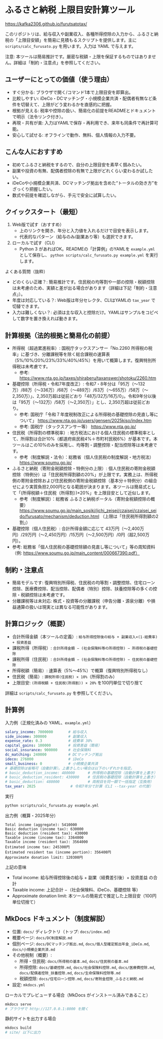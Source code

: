 # ふるさと納税 上限目安計算ツール

https://kafka2306.github.io/furutsatotax/

このリポジトリは、給与収入や副業収入、各種所得控除の入力から、ふるさと納税の「上限目安額」を簡易に見積もるスクリプトを提供します。主に `scripts/calc_furusato.py` を用います。入力は YAML で与えます。

注意: 本ツールは簡易推計です。厳密な税額・上限を保証するものではありません。詳細は「制約・注意点」を参照してください。

## ユーザーにとっての価値（使う理由）
- すぐ分かる: ブラウザで開く/コマンド1本で上限目安を即算出。
- 比較しやすい: iDeCo・DCマッチング・小規模企業共済・配偶者有無など条件を切替えて、上限がどう変わるかを直感的に把握。
- 根拠が見える: 税率や控除の扱い、簡易化の前提をREADMEとドキュメントで明示（法令リンク付き）。
- 再現・共有が楽: 入力はYAMLで保存・再利用でき、来年も同条件で再計算可能。
- 安心して試せる: オフラインで動作、無料、個人情報の入力不要。

## こんな人におすすめ
- 初めてふるさと納税をするので、自分の上限目安を素早く掴みたい。
- 副業や投資の有無、配偶者控除の有無で上限がどれくらい変わるか試したい。
- iDeCoや小規模企業共済、DCマッチング拠出を含めた“トータルの効き方”をざっくり把握したい。
- 数式や前提を確認しながら、手元で安全に試算したい。

## クイックスタート（最短）
1) Web版で試す（おすすめ）
   - 上のリンクを開き、年分と入力値を入れるだけで目安を表示します。
   - 代表的なパターン（給与のみ/副業あり等）も選択できます。
2) ローカルで試す（CLI）
   - Python 3 があればOK。READMEの「計算例」のYAMLを `example.yml` として保存し、
     `python scripts/calc_furusato.py example.yml` を実行します。

よくある質問（抜粋）
- どのくらい正確？: 簡易推計です。住民税の均等割や一部の控除・税額控除は未考慮のため、実額と差が出る場合があります（詳細は下記「制約・注意点」）。
- 年度は対応している？: Web版は年分セレクタ、CLIはYAMLの `tax_year` で切替できます。
- 入力は難しくない？: 必須は主な収入と控除だけ。YAMLはサンプルをコピペして数字を置き換えれば動きます。

## 計算根拠（法的根拠と簡易化の前提）
- 所得税（超過累進税率）: 国税庁タックスアンサー「No.2260 所得税の税率」に基づき、分離課税等を除く総合課税の速算表（5%/10%/20%/23%/33%/40%/45%）を用いて概算します。復興特別所得税は未考慮です。
  - 参考: https://www.nta.go.jp/taxes/shiraberu/taxanswer/shotoku/2260.htm
- 基礎控除（所得税・令和7年度改正）: 令和7・8年分は「95万（〜132万）/88万（〜336万）/68万（〜489万）/63万（〜655万）/58万（〜2,350万）」、2,350万超は従前どおり「48万/32万/16万/0」。令和9年分以後は「95万（〜132万）/58万（〜2,350万）」とし、2,350万超は従前どおり。
  - 参考: 国税庁「令和７年度税制改正による所得税の基礎控除の見直し等について」 https://www.nta.go.jp/users/gensen/2025kiso/index.htm
  - 参考: 国税庁（タックスアンサー等） https://www.nta.go.jp/
- 住民税（所得割の標準税率）: 地方税法における個人住民税の標準税率として、所得割は合計10%（都道府県民税4%＋市町村民税6%）が基本です。本ツールはこの10%のみを採用し、均等割・調整控除・配当控除等は未考慮です。
  - 参考（制度解説・法令）：総務省（個人住民税の制度解説・地方税法） https://www.soumu.go.jp/
- ふるさと納税（寄附金税額控除・特例分の上限）: 個人住民税の寄附金税額控除（特例分）は「住民税所得割額の20%」が上限です。実務上は、所得税側の寄附金控除および住民税側の寄附金税額控除（基本分＋特例分）の組合せにより実質負担2,000円となる範囲が決まります。本ツールは簡易式として「(所得税額＋住民税（所得割）)×20%」を上限目安として近似します。
  - 参考（制度解説）：総務省 ふるさと納税ポータル（寄附金税額控除の概要） https://www.soumu.go.jp/main_sosiki/jichi_zeisei/czaisei/czaisei_seido/furusato/mechanism/deduction.html （上限は「住民税所得割額の2割」）
 - 基礎控除（個人住民税）: 合計所得金額に応じて 43万円（〜2,400万円）/29万円（〜2,450万円）/15万円（〜2,500万円）/0円（超2,500万円）。
  - 参考: 総務省「個人住民税の基礎控除額の見直し等について」等の周知資料（例: https://www.soumu.go.jp/main_content/000667390.pdf）

## 制約・注意点
- 簡易モデルです: 復興特別所得税、住民税の均等割・調整控除、住宅ローン控除、医療費控除、配当控除、配偶者（特別）控除、扶養控除等の多くの控除・税額控除は未考慮です。
- 分離課税等は未対応: 株式・投資等の分離課税（申告分離・源泉分離）や損益通算の扱いは現実とは異なる可能性があります。

## 計算ロジック（概要）
- 合計所得金額（本ツールの定義）: `給与所得控除後の給与 + 副業収入×(1-経費率) + 投資差益`
- 課税所得（所得税）: `合計所得金額 − (社会保険料等の所得控除) − 所得税の基礎控除`
- 課税所得（住民税）: `合計所得金額 − (社会保険料等の所得控除) − 住民税の基礎控除`
- 所得税額（簡易）: 速算表（5%〜45%）で概算（復興特別所得税なし）
- 住民税（簡易）: `課税所得(住民税) × 10%`（所得割のみ）
- 上限目安: `(所得税額 + 住民税(所得割)) × 20%` を100円単位で切り捨て

詳細は `scripts/calc_furusato.py` を参照してください。

## 計算例

入力例（正規化済みの YAML、`example.yml`）
```yaml
salary_income: 7000000       # 給与収入
side_income: 300000          # 副業収入
expense_rate: 0.3            # 経費率 30%
capital_gains: 100000        # 投資差益（簡易）
social_insurance: 900000     # 社会保険料
dc_matching: 240000          # DCマッチング拠出
ideco: 276000                # iDeCo
small_business: 0            # 小規模企業共済
# 基礎控除は省略可（自動計算）。上書きしたい場合は以下のいずれかを指定。
# basic_deduction_income: 480000      # 所得税の基礎控除（自動計算を上書き）
# basic_deduction_resident: 430000    # 住民税の基礎控除（自動計算を上書き）
# basic_deduction: 480000             # 両税目を同一額で一括指定（互換用）
tax_year: 2025                # 令和7年分で計算（CLI --tax-year の代替）
```

実行
```bash
python scripts/calc_furusato.py example.yml
```

出力例（概算・2025年分）
```text
Total income (aggregate): 5410000
Basic deduction (income tax): 630000
Basic deduction (resident tax): 430000
Taxable income (income tax): 3364000
Taxable income (resident tax): 3564000
Estimated income tax: 245300円
Estimated resident tax (income portion): 356400円
Approximate donation limit: 120300円
```

上記の意味
- Total income: 給与所得控除後の給与 + 副業（経費差引後）+ 投資差益 の合計
- Taxable income: 上記合計 −（社会保険料、iDeCo、基礎控除 等）
- Approximate donation limit: 本ツールの簡易式で推定した上限目安（100円単位切捨て）


## MkDocs ドキュメント（制度解説）
- 位置: `docs/` ディレクトリ（トップ: `docs/index.md`）
- 概要ページ: `docs/DC制度解説.md`
- 個別ページ: `docs/DCマッチング拠出.md`, `docs/個人型確定拠出年金_iDeCo.md`, `docs/小規模企業共済.md`
- その他税制（概要）:
  - 所得・住民税: `docs/所得税の基本.md`, `docs/住民税の基本.md`
  - 所得控除: `docs/基礎控除.md`, `docs/社会保険料控除.md`, `docs/医療費控除.md`, `docs/配偶者控除_扶養控除.md`, `docs/生命保険料控除等.md`
  - 税額控除: `docs/住宅ローン控除.md`, `docs/寄附金控除_ふるさと納税.md`
- 設定: `mkdocs.yml`

ローカルでプレビューする場合（MkDocs がインストール済みであること）
```bash
mkdocs serve
# ブラウザで http://127.0.0.1:8000 を開く
```
静的サイトを出力する場合
```bash
mkdocs build
# site/ 以下に出力
```
